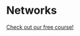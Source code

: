 # Networks

[Check out our free course!](https://academy.hoppersroppers.org/mod/page/view.php?id=937)


